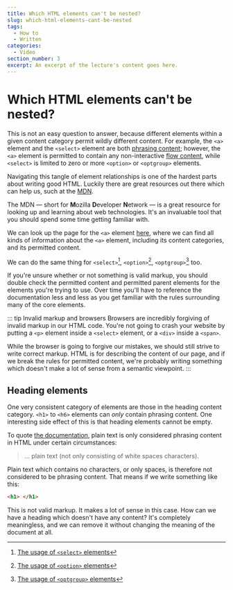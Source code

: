 ```yaml
---
title: Which HTML elements can't be nested?
slug: which-html-elements-cant-be-nested
tags:
  - How to
  - Written
categories:
  - Video
section_number: 3
excerpt: An excerpt of the lecture's content goes here.
---
```


# Which HTML elements can't be nested?

This is not an easy question to answer, because different elements within a given content category permit wildly different content. For example, the `<a>` element and the `<select>` element are both [phrasing content](../06_html_categories/#phrasing-content); however, the `<a>` element is permitted to contain any non-interactive [flow content](../06_html_categories/#flow-content), while `<select>` is limited to zero or more `<option>` or `<optgroup>` elements.

Navigating this tangle of element relationships is one of the hardest parts about writing good HTML. Luckily there are great resources out there which can help us, such at the [MDN](https://developer.mozilla.org/).

The MDN &mdash; short for **M**ozilla **D**eveloper **N**etwork &mdash; is a great resource for looking up and learning about web technologies. It's an invaluable tool that you should spend some time getting familiar with.

We can look up the page for the `<a>` element [here](https://developer.mozilla.org/en-US/docs/Web/HTML/Element/a#Properties), where we can find all kinds of information about the `<a>` element, including its content categories, and its permitted content.

We can do the same thing for `<select>`[^select], `<option>`[^option], `<optgroup>`[^optgroup] too.

If you're unsure whether or not something is valid markup, you should double check the permitted content and permitted parent elements for the elements you're trying to use. Over time you'll have to reference the documentation less and less as you get familiar with the rules surrounding many of the core elements.

::: tip Invalid markup and browsers
Browsers are incredibly forgiving of invalid markup in our HTML code. You're not going to crash your website by putting a `<p>` element inside a `<select>` element, or a `<div>` inside a `<span>`.

While the browser is going to forgive our mistakes, we should still strive to write correct markup. HTML is for describing the content of our page, and if we break the rules for permitted content, we're probably writing something which doesn't make a lot of sense from a semantic viewpoint.
:::

## Heading elements

One very consistent category of elements are those in the heading content category. `<h1>` to `<h6>` elements can *only* contain phrasing content. One interesting side effect of this is that heading elements cannot be empty.

To quote [the documentation](https://developer.mozilla.org/en-US/docs/Web/Guide/HTML/Content_categories#Phrasing_content), plain text is only considered phrasing content in HTML under certain circumstances:

> ... plain text (not only consisting of white spaces characters).

Plain text which contains no characters, or only spaces, is therefore not considered to be phrasing content. That means if we write something like this:

```html
<h1> </h1>
```

This is not valid markup. It makes a lot of sense in this case. How can we have a heading which doesn't have any content? It's completely meaningless, and we can remove it without changing the meaning of the document at all.

[^select]: [The usage of `<select>` elements](https://developer.mozilla.org/en-US/docs/Web/HTML/Element/select#Technical_summary)
[^option]: [The usage of `<option>` elements](https://developer.mozilla.org/en-US/docs/Web/HTML/Element/option)
[^optgroup]: [The usage of `<optgroup>` elements](https://developer.mozilla.org/en-US/docs/Web/HTML/Element/optgroup)
